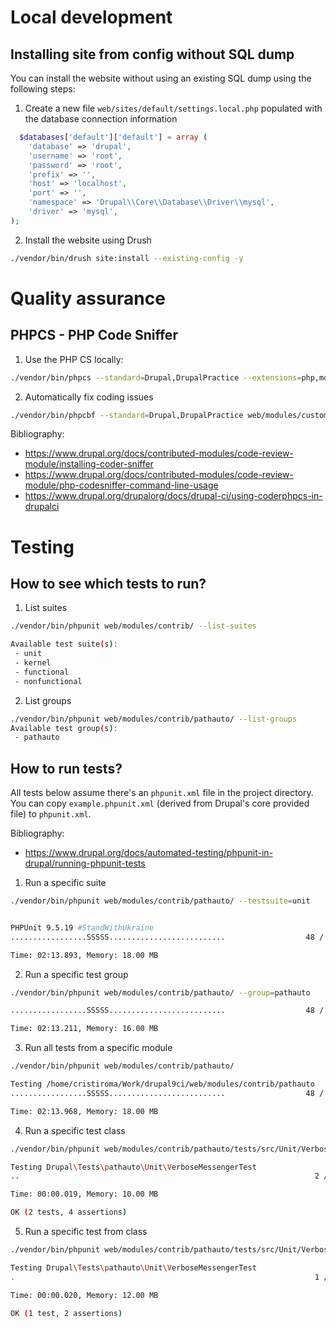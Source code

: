 # Local development

## Installing site from config without SQL dump

You can install the website without using an existing SQL dump using the following steps:

1. Create a new file `web/sites/default/settings.local.php` populated with the database connection information

```php
  $databases['default']['default'] = array (
    'database' => 'drupal',
    'username' => 'root',
    'password' => 'root',
    'prefix' => '',
    'host' => 'localhost',
    'port' => '',
    'namespace' => 'Drupal\\Core\\Database\\Driver\\mysql',
    'driver' => 'mysql',
);

```

2. Install the website using Drush


```bash
./vendor/bin/drush site:install --existing-config -y
```


# Quality assurance


## PHPCS - PHP Code Sniffer


1. Use the PHP CS locally:


```bash
./vendor/bin/phpcs --standard=Drupal,DrupalPractice --extensions=php,module,inc,install,test,profile,theme,css,info,txt,md,yml web/modules/custom/ web/themes/custom/
```

2. Automatically fix coding issues

```bash
./vendor/bin/phpcbf --standard=Drupal,DrupalPractice web/modules/custom/ web/themes/custom/
```

Bibliography:

- https://www.drupal.org/docs/contributed-modules/code-review-module/installing-coder-sniffer
- https://www.drupal.org/docs/contributed-modules/code-review-module/php-codesniffer-command-line-usage
- https://www.drupal.org/drupalorg/docs/drupal-ci/using-coderphpcs-in-drupalci



# Testing

## How to see which tests to run?

1. List suites

```bash
./vendor/bin/phpunit web/modules/contrib/ --list-suites

Available test suite(s):
 - unit
 - kernel
 - functional
 - nonfunctional
```

2. List groups

```bash
./vendor/bin/phpunit web/modules/contrib/pathauto/ --list-groups
Available test group(s):
 - pathauto
```


## How to run tests?

All tests below assume there's an `phpunit.xml` file in the project directory. You can copy `example.phpunit.xml` (derived from Drupal's core provided file) to `phpunit.xml`.

Bibliography:

- https://www.drupal.org/docs/automated-testing/phpunit-in-drupal/running-phpunit-tests


1. Run a specific suite

```bash
./vendor/bin/phpunit web/modules/contrib/pathauto/ --testsuite=unit


PHPUnit 9.5.19 #StandWithUkraine
.................SSSSS..........................                  48 / 48 (100%)

Time: 02:13.893, Memory: 18.00 MB
```

2. Run a specific test group

```bash
./vendor/bin/phpunit web/modules/contrib/pathauto/ --group=pathauto

.................SSSSS..........................                  48 / 48 (100%)

Time: 02:13.211, Memory: 16.00 MB
```

3. Run all tests from a specific module

```bash
./vendor/bin/phpunit web/modules/contrib/pathauto/

Testing /home/cristiroma/Work/drupal9ci/web/modules/contrib/pathauto
.................SSSSS..........................                  48 / 48 (100%)

Time: 02:13.968, Memory: 18.00 MB
```

4. Run a specific test class

```bash
./vendor/bin/phpunit web/modules/contrib/pathauto/tests/src/Unit/VerboseMessengerTest.php

Testing Drupal\Tests\pathauto\Unit\VerboseMessengerTest
..                                                                  2 / 2 (100%)

Time: 00:00.019, Memory: 10.00 MB

OK (2 tests, 4 assertions)
```

5. Run a specific test from class

```bash
./vendor/bin/phpunit web/modules/contrib/pathauto/tests/src/Unit/VerboseMessengerTest.php --filter=testAddMessage

Testing Drupal\Tests\pathauto\Unit\VerboseMessengerTest
.                                                                   1 / 1 (100%)

Time: 00:00.020, Memory: 12.00 MB

OK (1 test, 2 assertions)
```
